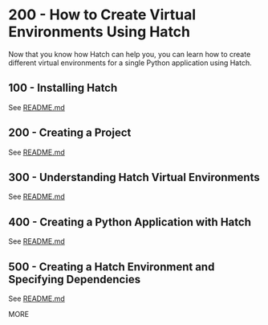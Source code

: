 # 200 - How to Create Virtual Environments Using Hatch

Now that you know how Hatch can help you, you can learn how to create different virtual environments for a single Python application using Hatch.

## 100 - Installing Hatch

See [README.md](./100/README.md)

## 200 - Creating a Project

See [README.md](./200/README.md)

## 300 - Understanding Hatch Virtual Environments

See [README.md](./300/README.md)

## 400 - Creating a Python Application with Hatch

See [README.md](./400/README.md)

## 500 - Creating a Hatch Environment and Specifying Dependencies

See [README.md](./500/README.md)

MORE